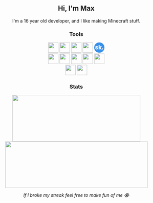 <div align="center">

<h2>Hi, I'm Max</h2>
<p>I'm a 16 year old developer, and I like making Minecraft stuff.</p>

<h3>Tools</h3>
<a href="#"><img height="32" width="32" src="https://cdn.simpleicons.org/javascript" /></a>
<a href="https://www.typescriptlang.org"><img height="32" width="32" src="https://cdn.simpleicons.org/typescript" /></a>
<a href="https://www.python.org"><img height="32" width="32" src="https://cdn.simpleicons.org/python" /></a>
<a href="https://www.kotlinlang.org"><img height="32" width="32" src="https://cdn.simpleicons.org/kotlin" /></a>
<a href="https://github.com/SkriptLang/Skript"><img height="32" width="32" alt="SkriptLang" src="./logo_skript.png"/></a>
<br>
<a href="https://nodejs.org/en"><img height="32" width="32" src="https://cdn.simpleicons.org/nodedotjs" /></a>
<a href="https://svelte.dev"><img height="32" width="32" src="https://cdn.simpleicons.org/svelte" /></a>
<a href="https://astro.build"><img height="32" width="32" src="https://cdn.simpleicons.org/astro" /></a>
<a href="https://www.spigotmc.org"><img height="32" width="32" src="https://cdn.simpleicons.org/spigotmc" /></a>
<a href="https://discord.js.org"><img height="32" width="32" src="https://cdn.simpleicons.org/discord" /></a>
<br>
<a href="https://www.mongodb.com"><img height="32" width="32" src="https://cdn.simpleicons.org/mongodb" /></a>
<a href="https://mongoosejs.com"><img height="32" width="32" src="https://cdn.simpleicons.org/mongoose" /></a>

<h3>Stats</h3>
<img align="center" width="400" height="145" src="https://github-readme-stats.vercel.app/api?username=mpschorr" />
<img align="center" width="445" height="145" src="https://streak-stats.demolab.com/?user=mpschorr" />
<br>
<p align="center"><i>If I broke my streak feel free to make fun of me 😭</i></p>

</div>
